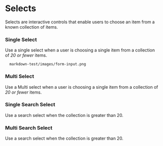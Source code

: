 

# Selects


Selects are interactive controls that enable users to choose an item from a known collection of items.


### Single Select
Use a single select when a user is choosing a single item from a collection of *20 or fewer* items.


      markdown-test/images/form-input.png
    

### Multi Select
Use a Multi select when a user is choosing a single item from a collection of *20 or fewer* items.

### Single Search Select
Use a search select when the collection is greater than 20.

### Multi Search Select
Use a search select when the collection is greater than 20.




<!--stackedit_data:
eyJoaXN0b3J5IjpbNTQ0MDgwODc1LC0xMTU4MDQyNzUxXX0=
-->